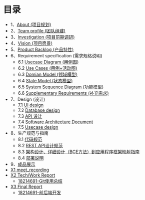 # [](#TOC)目录

* 1、[About (项目规划)](01-about)
* 2、[Team profile (团队组建)](02-team-profile)
* 3、[Investigation (项目前期调研)](03-investigation)
* 4、[Vision (项目愿景)](04-vision)
* 5、[Product Backlog (产品特性)](05-product-backlog)
* 6、Requirement specification (需求规格说明)
    - 6.1 [Usecase Diagram (用例图)](06-01-usecase-diagram) 
    - 6.2 [Use Cases (用例+活动图)](06-02-use-cases)
    - 6.3 [Domian Model (领域模型)](06-03-domain-model)
    - 6.4 [State Model (状态模型)](06-04-state-model)
    - 6.5 [System Sequence Diagram (功能模型)](06-05-system-sequence-diagram)
    - 6.6 [Supplementary Requirements (补充需求)](06-06-supplementary-requirements)
* 7、Design (设计)
    - 7.1 [UI design](07-01-ui-design)
    - 7.2 [Database design](07-02-database-design)
    - 7.3 [API 设计](07-03-API)
    - 7.4 [Software Architecture Document](07-04-software-architecture-document)
    - 7.5 [Usecase design](07-05-usecase-design)
* 8、生产规范与指南
    - 8.1 [代码规范](08-01-coding-standard)
    - 8.2 [REST API设计规范](08-02-RESTful-api-design-standard)
    - 8.3 [架构设计、详细设计（BCE方法）到应用程序框架映射指南](08-03-relationship-between-ECB-framework-directory-design-logic-archit)
    - 8.4 [部署说明](08-04-deployment-doc)
* 9、[成品展示](09-display)
* [X1 meet_recording](X1-inception-meeting)
* [X2 Tech/Work Report](X2-techwork-report)
    - [18214691-Git使用总结](techreport/git)
* [X3 Final Report](X3-final-report)
    - [18214691-前后端开发](finalreport/18214691)